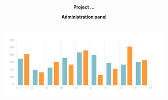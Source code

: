 #
<p align="center">
  <b> Project ... </b>
</p>

<p align="center">
  <b>Administration panel</b>
</p>

#
<p align="center">
<a href="https://adrianox.github.io/-Administration-panel//"><img src="images/chartStat.png" title="chart" alt="chart1"></a>
</p> 
 


